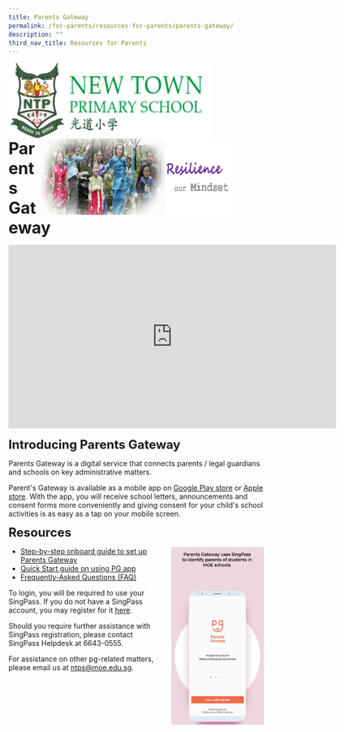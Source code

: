 ```yaml
---
title: Parents Gateway
permalink: /for-parents/resources-for-parents/parents-gateway/
description: ""
third_nav_title: Resources for Parents
---
```



<img align="left" style="width:400px;height:150px;margin-left:0px;" src="/images/logosub.png">

<img align="right" style="width:380px;height:150px;margin-right:60px;" src="/images/Header%20GIF.gif">
<br><br><br><br><br><br>

**<font size="6">Parents Gateway</font>**

<iframe width="646" height="362" src="https://www.youtube.com/embed/tW9jwyuovOo" title="Parents Gateway Onboarding video for Parents" frameborder="0" allow="accelerometer; autoplay; clipboard-write; encrypted-media; gyroscope; picture-in-picture" allowfullscreen></iframe>

**<font size="5">Introducing Parents Gateway</font>**
  

Parents Gateway is a digital service that connects parents / legal guardians and schools on key administrative matters. 

Parent's Gateway is available as a mobile app on [Google Play store](https://play.google.com/store/apps/details?id=com.moe.pgp&hl=en_SG) or [Apple store](https://itunes.apple.com/sg/app/parents-gateway/id1267198708?mt=8). With the app, you will receive school letters, announcements and consent forms more conveniently and giving consent for your child's school activities is as easy as a tap on your mobile screen.   
  
**<font size="5">Resources</font>**

<img src="/images/Parents%20Gateway%20GIF.gif" style="width:183px;height:350px;margin-left:15px;" align = "right">


*   [Step-by-step onboard guide to set up Parents Gateway](/files/PG%20Onboarding%20Guide.pdf)
*   [Quick Start guide on using PG app](/files/PG-Quick-start-Guide-for-Parents.pdf)
*   [Frequently-Asked Questions (FAQ)](https://pg.moe.edu.sg/faq)

To login, you will be required to use your SingPass. If you do not have a SingPass account, you may register for it [here](https://www.singpass.gov.sg/singpass/register/instructions).

  

Should you require further assistance with SingPass registration, please contact SingPass Helpdesk at 6643-0555.

  

For assistance on other pg-related matters, please email us at [ntps@moe.edu.sg](mailto:ntps@moe.edu.sg).